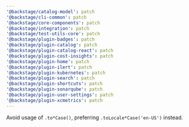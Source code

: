 ```yaml
---
'@backstage/catalog-model': patch
'@backstage/cli-common': patch
'@backstage/core-components': patch
'@backstage/integration': patch
'@backstage/test-utils-core': patch
'@backstage/plugin-badges': patch
'@backstage/plugin-catalog': patch
'@backstage/plugin-catalog-react': patch
'@backstage/plugin-cost-insights': patch
'@backstage/plugin-home': patch
'@backstage/plugin-ilert': patch
'@backstage/plugin-kubernetes': patch
'@backstage/plugin-search': patch
'@backstage/plugin-shortcuts': patch
'@backstage/plugin-sonarqube': patch
'@backstage/plugin-user-settings': patch
'@backstage/plugin-xcmetrics': patch
---
```


Avoid usage of `.to*Case()`, preferring `.toLocale*Case('en-US')` instead.
